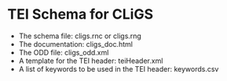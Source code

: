 TEI Schema for CLiGS
====================

* The schema file: cligs.rnc or cligs.rng
* The documentation: cligs_doc.html
* The ODD file: cligs_odd.xml
* A template for the TEI header: teiHeader.xml
* A list of keywords to be used in the TEI header: keywords.csv
